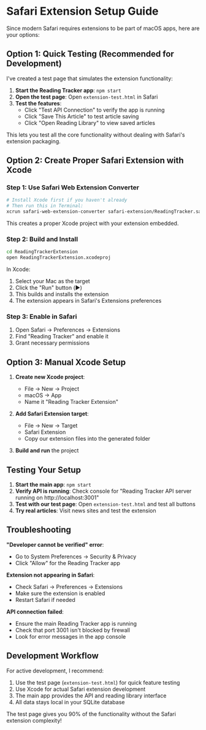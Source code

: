 # Safari Extension Setup Guide

Since modern Safari requires extensions to be part of macOS apps, here are your options:

## Option 1: Quick Testing (Recommended for Development)

I've created a test page that simulates the extension functionality:

1. **Start the Reading Tracker app**: `npm start`
2. **Open the test page**: Open `extension-test.html` in Safari
3. **Test the features**:
   - Click "Test API Connection" to verify the app is running
   - Click "Save This Article" to test article saving
   - Click "Open Reading Library" to view saved articles

This lets you test all the core functionality without dealing with Safari's extension packaging.

## Option 2: Create Proper Safari Extension with Xcode

### Step 1: Use Safari Web Extension Converter

```bash
# Install Xcode first if you haven't already
# Then run this in Terminal:
xcrun safari-web-extension-converter safari-extension/ReadingTracker.safariextension --project-location ./ReadingTrackerExtension
```

This creates a proper Xcode project with your extension embedded.

### Step 2: Build and Install

```bash
cd ReadingTrackerExtension
open ReadingTrackerExtension.xcodeproj
```

In Xcode:
1. Select your Mac as the target
2. Click the "Run" button (▶️)
3. This builds and installs the extension
4. The extension appears in Safari's Extensions preferences

### Step 3: Enable in Safari

1. Open Safari → Preferences → Extensions
2. Find "Reading Tracker" and enable it
3. Grant necessary permissions

## Option 3: Manual Xcode Setup

1. **Create new Xcode project**:
   - File → New → Project
   - macOS → App
   - Name it "Reading Tracker Extension"

2. **Add Safari Extension target**:
   - File → New → Target
   - Safari Extension
   - Copy our extension files into the generated folder

3. **Build and run** the project

## Testing Your Setup

1. **Start the main app**: `npm start` 
2. **Verify API is running**: Check console for "Reading Tracker API server running on http://localhost:3001"
3. **Test with our test page**: Open `extension-test.html` and test all buttons
4. **Try real articles**: Visit news sites and test the extension

## Troubleshooting

**"Developer cannot be verified" error**:
- Go to System Preferences → Security & Privacy
- Click "Allow" for the Reading Tracker app

**Extension not appearing in Safari**:
- Check Safari → Preferences → Extensions
- Make sure the extension is enabled
- Restart Safari if needed

**API connection failed**:
- Ensure the main Reading Tracker app is running
- Check that port 3001 isn't blocked by firewall
- Look for error messages in the app console

## Development Workflow

For active development, I recommend:

1. Use the test page (`extension-test.html`) for quick feature testing
2. Use Xcode for actual Safari extension development
3. The main app provides the API and reading library interface
4. All data stays local in your SQLite database

The test page gives you 90% of the functionality without the Safari extension complexity!
